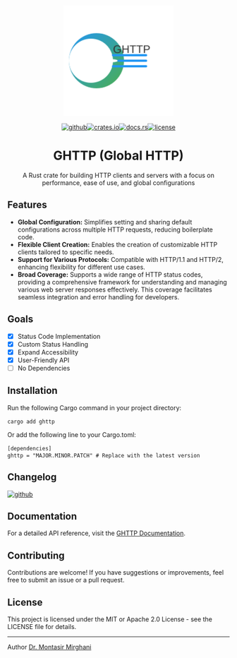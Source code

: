 <div align="center">
  <br>
  <a href="https://github.com/dr-montasir/ghttp">
      <img src="logo.svg" width="250">
  </a>
  <br>

[<img alt="github" src="https://img.shields.io/badge/github-dr%20montasir%20/%20ghttp-8da0cb?style=for-the-badge&labelColor=555555&logo=github" height="22">](https://github.com/dr-montasir/ghttp)[<img alt="crates.io" src="https://img.shields.io/crates/v/ghttp.svg?style=for-the-badge&color=fc8d62&logo=rust" height="22">](https://crates.io/crates/ghttp)[<img alt="docs.rs" src="https://img.shields.io/badge/docs.rs-ghttp-66c2a5?style=for-the-badge&labelColor=555555&logo=docs.rs" height="22">](https://docs.rs/ghttp)[<img alt="license" src="https://img.shields.io/badge/license-apache_2.0-4a98f7.svg?style=for-the-badge&labelColor=555555&logo=apache" height="22">](https://choosealicense.com/licenses/apache-2.0)

  <h1>GHTTP (Global HTTP)</h1>

  <p>A Rust crate for building HTTP clients and servers with a focus on performance, ease of use, and global configurations</p>
</div>

## Features

- **Global Configuration:** Simplifies setting and sharing default configurations across multiple HTTP requests, reducing boilerplate code.
- **Flexible Client Creation:** Enables the creation of customizable HTTP clients tailored to specific needs.
- **Support for Various Protocols:** Compatible with HTTP/1.1 and HTTP/2, enhancing flexibility for different use cases.
- **Broad Coverage:** Supports a wide range of HTTP status codes, providing a comprehensive framework for understanding and managing various web server responses effectively. This coverage facilitates seamless integration and error handling for developers.

## Goals

- [x] Status Code Implementation
- [x] Custom Status Handling
- [x] Expand Accessibility
- [x] User-Friendly API
- [ ] No Dependencies

## Installation

Run the following Cargo command in your project directory:

```shell
cargo add ghttp
```

Or add the following line to your Cargo.toml:

```shell
[dependencies]
ghttp = "MAJOR.MINOR.PATCH" # Replace with the latest version
```

## Changelog

[![github](https://img.shields.io/badge/github-%20changelog-8da0cb?style=for-the-badge&labelColor=555555&logo=github)](https://github.com/dr-montasir/ghttp/blob/main/CHANGELOG.md)

## Documentation

For a detailed API reference, visit the [GHTTP Documentation](https://docs.rs/ghttp/latest/ghttp).

## Contributing

Contributions are welcome! If you have suggestions or improvements, feel free to submit an issue or a pull request.

## License

This project is licensed under the MIT or Apache 2.0 License - see the LICENSE file for details.

---

Author
[Dr. Montasir Mirghani](https://github.com/dr-montasir)
